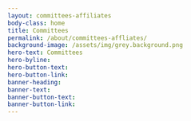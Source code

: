 ```yaml
---
layout: committees-affiliates
body-class: home
title: Committees
permalink: /about/committees-affliates/
background-image: /assets/img/grey.background.png
hero-text: Committees
hero-byline:
hero-button-text: 
hero-button-link: 
banner-heading: 
banner-text: 
banner-button-text: 
banner-button-link: 
---
```

